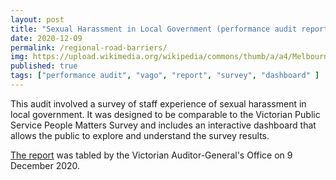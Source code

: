 ```yaml
---
layout: post
title: "Sexual Harassment in Local Government (performance audit report)"
date: 2020-12-09
permalink: /regional-road-barriers/
img: https://upload.wikimedia.org/wikipedia/commons/thumb/a/a4/Melbourne_Town_Hall_October_2023.jpg/960px-Melbourne_Town_Hall_October_2023.jpg
published: true
tags: ["performance audit", "vago", "report", "survey", "dashboard" ]
---
```


This audit involved a survey of staff experience of sexual harassment in local government. It was designed to be comparable to the Victorian Public Service People Matters Survey and includes an interactive dashboard that allows the public to explore and understand the survey results.

[The report](https://www.audit.vic.gov.au/report/sexual-harassment-local-government?) was tabled by the Victorian Auditor-General's Office on 9 December 2020.
